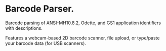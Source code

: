 # Barcode Parser.

Barcode parsing of ANSI-MH10.8.2, Odette, and GS1 application identifiers with descriptions.

Features a webcam-based 2D barcode scanner, file upload, or type/paste your barcode data (for USB scanners).
